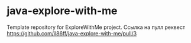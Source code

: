# java-explore-with-me
Template repository for ExploreWithMe project.
Ссылка на пулл реквест https://github.com/il86ff/java-explore-with-me/pull/3
